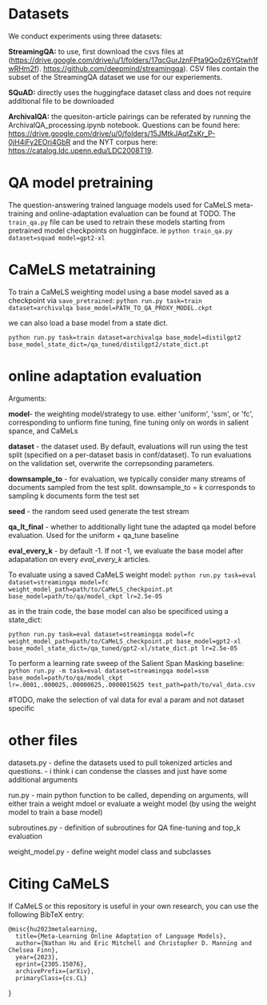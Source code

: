 # Datasets
We conduct experiments using three datasets:

**StreamingQA:** to use, first download the csvs files at (https://drive.google.com/drive/u/1/folders/17qcGurJznFPta9Qo0z6YGtwh1fwRHm2f). https://github.com/deepmind/streamingqa). CSV files contain the subset of the StreamingQA dataset we use for our experiements. 

**SQuAD:** directly uses the huggingface dataset class and does not require additional file to be downloaded

**ArchivalQA:** the quesiton-article pairings can be referated by running the ArchivalQA_processing.ipynb notebook. Questions can be found here: https://drive.google.com/drive/u/0/folders/15JMtkJAqtZsKr_P-0jH4iFy2EOri4GbR and the NYT corpus here:  https://catalog.ldc.upenn.edu/LDC2008T19.

# QA model pretraining

The question-answering trained language models used for CaMeLS meta-training and online-adaptation evaluation can be found at TODO. The `train_qa.py` file can be used to retrain these models starting from pretrained model checkpoints on hugginface. ie
`python train_qa.py dataset=squad model=gpt2-xl`

# CaMeLS metatraining

To train a CaMeLS weighting model using a base model saved as a checkpoint via `save_pretrained`:
`python run.py task=train dataset=archivalqa base_model=PATH_TO_QA_PROXY_MODEL.ckpt`

we can also load a base model from a state dict. 

`python run.py task=train dataset=archivalqa base_model=distilgpt2 base_model_state_dict=/qa_tuned/distilgpt2/state_dict.pt`

# online adaptation evaluation

Arguments: 

  **model**- the weighting model/strategy to use. either 'uniform', 'ssm', or 'fc', corresponding to unfiorm fine tuning, fine tuning only on words in salient spance, and CaMeLs
  
  **dataset** - the dataset used. By default, evaluations will run using the test split (specified on a per-dataset basis in conf/dataset). To run evaluations on the validation set, overwrite the correpsonding parameters. 
  
  **downsample_to** - for evaluation, we typically consider many streams of documents sampled from the test split. downsample_to = k corresponds to sampling k documents form the test set
  
  **seed** - the random seed used generate the test stream
  
  **qa_lt_final** - whether to additionally light tune the adapted qa model before evaluation. Used for the uniform + qa_tune baseline
  
  **eval_every_k** - by default -1. If not -1, we evaluate the base model after adapatation on every _eval_every_k_ articles. 
  

To evaluate using a saved CaMeLS weight model:
`python run.py task=eval dataset=streamingqa model=fc weight_model_path=path/to/CaMeLS_checkpoint.pt base_model=path/to/qa/model_ckpt lr=2.5e-05`

as in the train code, the base model can also be specificed using a state_dict:

`python run.py task=eval dataset=streamingqa model=fc weight_model_path=path/to/CaMeLS_checkpoint.pt base_model=gpt2-xl base_model_state_dict=/qa_tuned/gpt2-xl/state_dict.pt lr=2.5e-05`

To perform a learning rate sweep of the Salient Span Masking baseline: 
`python run.py -m task=eval dataset=streamingqa model=ssm base_model=path/to/qa/model_ckpt lr=.0001,.000025,.00000625,.0000015625 test_path=path/to/val_data.csv`

#TODO, make the selection of val data for eval a param and not dataset specific 


# other files

datasets.py - define the datasets used to pull tokenized articles and questions. - i think i can condense the classes and just have some additional arguments

run.py - main python function to be called, depending on arguments, will either train a weight mdoel or evaluate a weight model (by using the weight model to train a base model)

subroutines.py - definition of subroutines for QA fine-tuning and top_k evaluation

weight_model.py - define weight model class and subclasses


# Citing CaMeLS
If CaMeLS or this repository is useful in your own research, you can use the following BibTeX entry:

    @misc{hu2023metalearning,
      title={Meta-Learning Online Adaptation of Language Models}, 
      author={Nathan Hu and Eric Mitchell and Christopher D. Manning and Chelsea Finn},
      year={2023},
      eprint={2305.15076},
      archivePrefix={arXiv},
      primaryClass={cs.CL}
}
